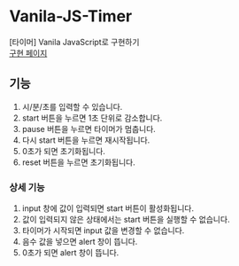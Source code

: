# Vanila-JS-Timer
[타이머] Vanila JavaScript로 구현하기<br>
<a href="https://konveloper.github.io/Vanila-JS-Timer/index.html">구현 페이지</a>
## 기능
1. 시/분/초를 입력할 수 있습니다.
2. start 버튼을 누르면 1초 단위로 감소합니다.
3. pause 버튼을 누르면 타이머가 멈춥니다.
4. 다시 start 버튼을 누르면 재시작됩니다.
5. 0초가 되면 초기화됩니다.
6. reset 버튼을 누르면 초기화됩니다.
### 상세 기능
1. input 창에 값이 입력되면 start 버튼이 활성화됩니다.
2. 값이 입력되지 않은 상태에서는 start 버튼을 실행할 수 없습니다.
3. 타이머가 시작되면 input 값을 변경할 수 없습니다.
4. 음수 값을 넣으면 alert 창이 뜹니다.
5. 0초가 되면 alert 창이 뜹니다.
